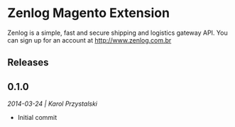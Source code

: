 # Zenlog Magento Extension

Zenlog is a simple, fast and secure shipping and logistics gateway API. You can sign up for an account at http://www.zenlog.com.br

Releases
--------
## 0.1.0
*2014-03-24 | Karol Przystalski*

- Initial commit
